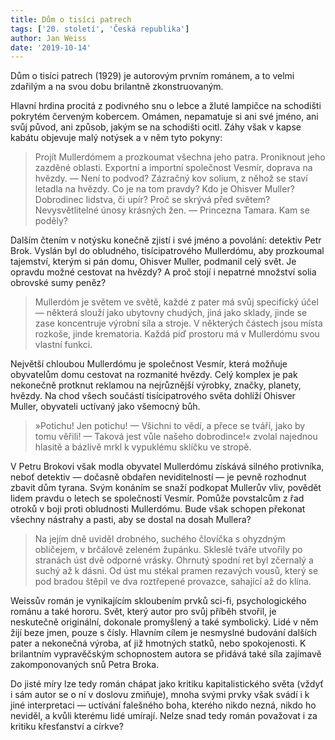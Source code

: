 ```yaml
---
title: Dům o tisíci patrech
tags: ['20. století', 'Česká republika']
author: Jan Weiss
date: '2019-10-14'
---
```


Dům o tisíci patrech (1929) je autorovým prvním románem, a to velmi zdařilým a na svou dobu brilantně zkonstruovaným.

Hlavní hrdina procitá z podivného snu o lebce a žluté lampičce na schodišti pokrytém červeným kobercem. Omámen, nepamatuje si ani své jméno, ani svůj původ, ani způsob, jakým se na schodišti ocitl. Záhy však v kapse kabátu objevuje malý notýsek a v něm tyto pokyny:


> Projít Mullerdómem a prozkoumat všechna jeho patra. Proniknout jeho zazděné oblasti.
> Exportní a importní společnost Vesmír, doprava na hvězdy. — Není to podvod?
> Zázračný kov solium, z něhož se staví letadla na hvězdy. Co je na tom pravdy?
> Kdo je Ohisver Muller? Dobrodinec lidstva, či upír? Proč se skrývá před světem?
> Nevysvětlitelné únosy krásných žen. — Princezna Tamara. Kam se poděly?

Dalším čtením v notýsku konečně zjistí i své jméno a povolání: detektiv Petr Brok. Vyslán byl do obludného, tisícipatrového Mullerdómu, aby prozkoumal tajemství, kterým si pán domu, Ohisver Muller, podmanil celý svět. Je opravdu možné cestovat na hvězdy? A proč stojí i nepatrné množství solia obrovské sumy peněz?


> Mullerdóm je světem ve světě, každé z pater má svůj specifický účel — některá slouží jako ubytovny chudých, jiná jako sklady, jinde se zase koncentruje výrobní síla a stroje. V některých částech jsou místa rozkoše, jinde krematoria. Každá píď prostoru má v Mullerdómu svou vlastní funkci.

Největší chloubou Mullerdómu je společnost Vesmír, která možňuje obyvatelům domu cestovat na rozmanité hvězdy. Celý komplex je pak nekonečně protknut reklamou na nejrůznější výrobky, značky, planety, hvězdy. Na chod všech součástí tisícipatrového světa dohlíží Ohisver Muller, obyvateli uctívaný jako všemocný bůh.


> »Potichu! Jen potichu! — Všichni to vědí, a přece se tváří, jako by tomu věřili! — Taková jest vůle našeho dobrodince!« zvolal najednou hlasitě a bázlivě mrkl k vypuklému sklíčku ve stropě.

V Petru Brokovi však modla obyvatel Mullerdómu získává silného protivníka, neboť detektiv — dočasně obdařen neviditelností — je pevně rozhodnut zbavit dům tyrana. Svým konáním se snaží podkopat Mullerův vliv, povědět lidem pravdu o letech se společností Vesmír. Pomůže povstalcům z řad otroků v boji proti obludnosti Mullerdómu. Bude však schopen překonat všechny nástrahy a pasti, aby se dostal na dosah Mullera?


> Na jejím dně uviděl drobného, suchého človíčka s ohyzdným obličejem, v brčálově zeleném župánku. Skleslé tváře utvořily po stranách úst dvě odporné vrásky. Ohrnutý spodní ret byl zčernalý a suchý až k dásni. Od úst mu stékal pramen rezavých vousů, který se pod bradou štěpil ve dva roztřepené provazce, sahající až do klína.

Weissův román je vynikajícím skloubením prvků sci-fi, psychologického románu a také hororu. Svět, který autor pro svůj příběh stvořil, je neskutečně originální, dokonale promyšlený a také symbolický. Lidé v něm žijí beze jmen, pouze s čísly. Hlavním cílem je nesmyslné budování dalších pater a nekonečná výroba, ať již hmotných statků, nebo spokojenosti. K brilantním vypravěčským schopnostem autora se přidává také síla zajímavě zakomponovaných snů Petra Broka.

Do jisté míry lze tedy román chápat jako kritiku kapitalistického světa (vždyť i sám autor se o ní v doslovu zmiňuje), mnoha svými prvky však svádí i k jiné interpretaci — uctívání falešného boha, kterého nikdo nezná, nikdo ho neviděl, a kvůli kterému lidé umírají. Nelze snad tedy román považovat i za kritiku křesťanství a církve?

